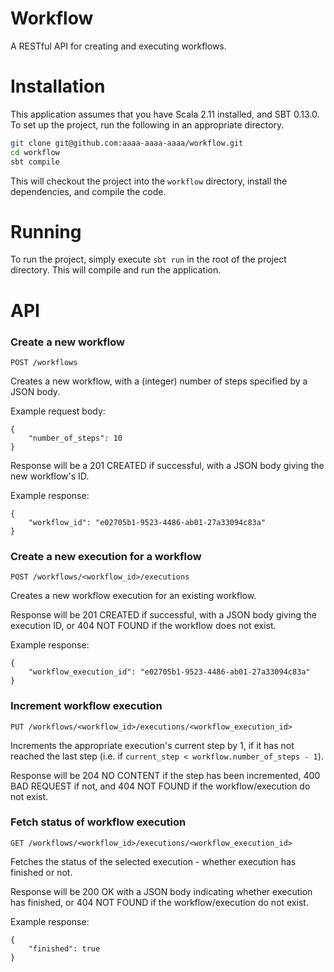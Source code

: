Workflow
=======

A RESTful API for creating and executing workflows.

# Installation

This application assumes that you have Scala 2.11 installed, and SBT 0.13.0. To set up the project, run the following in an appropriate directory.

```sh
git clone git@github.com:aaaa-aaaa-aaaa/workflow.git
cd workflow
sbt compile
```

This will checkout the project into the `workflow` directory, install the dependencies, and compile the code.

# Running

To run the project, simply execute `sbt run` in the root of the project directory. This will compile and run the application.

# API

### Create a new workflow

``POST /workflows``

Creates a new workflow, with a (integer) number of steps specified by a JSON body.

Example request body:

```
{
    "number_of_steps": 10
}
```

Response will be a 201 CREATED if successful, with a JSON body giving the new workflow's ID.

Example response:

```
{
    "workflow_id": "e02705b1-9523-4486-ab01-27a33094c83a"
}
```

### Create a new execution for a workflow

``POST /workflows/<workflow_id>/executions``

Creates a new workflow execution for an existing workflow.

Response will be 201 CREATED if successful, with a JSON body giving the execution ID, or 404 NOT FOUND if the workflow does not exist.

Example response:

```
{
    "workflow_execution_id": "e02705b1-9523-4486-ab01-27a33094c83a"
}
```

### Increment workflow execution

``PUT /workflows/<workflow_id>/executions/<workflow_execution_id>``

Increments the appropriate execution's current step by 1, if it has not reached the last step (i.e. if `current_step < workflow.number_of_steps - 1`).

Response will be 204 NO CONTENT if the step has been incremented, 400 BAD REQUEST if not, and 404 NOT FOUND if the workflow/execution do not exist.

### Fetch status of workflow execution

``GET /workflows/<workflow_id>/executions/<workflow_execution_id>``

Fetches the status of the selected execution - whether execution has finished or not.

Response will be 200 OK with a JSON body indicating whether execution has finished, or 404 NOT FOUND if the workflow/execution do not exist.

Example response:

```
{
    "finished": true
}
```
